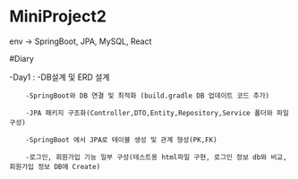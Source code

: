 # MiniProject2
env -> SpringBoot, JPA, MySQL, React

#Diary

-Day1 : 
        -DB설계 및 ERD 설계
        
        -SpringBoot와 DB 연결 및 최적화 (build.gradle DB 업데이트 코드 추가)
        
        -JPA 패키지 구조화(Controller,DTO,Entity,Repository,Service 폴더와 파일 구성)
        
        -SpringBoot 에서 JPA로 테이블 생성 및 관계 형성(PK,FK)
        
        -로그인, 회원가입 기능 일부 구성(테스트용 html파일 구현, 로그인 정보 db와 비교, 회원가입 정보 DB에 Create)

